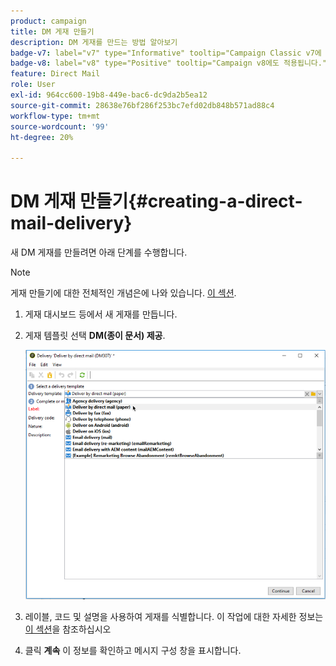 ```yaml
---
product: campaign
title: DM 게재 만들기
description: DM 게재를 만드는 방법 알아보기
badge-v7: label="v7" type="Informative" tooltip="Campaign Classic v7에 적용"
badge-v8: label="v8" type="Positive" tooltip="Campaign v8에도 적용됩니다."
feature: Direct Mail
role: User
exl-id: 964cc600-19b8-449e-bac6-dc9da2b5ea12
source-git-commit: 28638e76bf286f253bc7efd02db848b571ad88c4
workflow-type: tm+mt
source-wordcount: '99'
ht-degree: 20%

---
```


# DM 게재 만들기{#creating-a-direct-mail-delivery}

새 DM 게재를 만들려면 아래 단계를 수행합니다.

>[!NOTE]
>
>게재 만들기에 대한 전체적인 개념은에 나와 있습니다. [이 섹션](steps-about-delivery-creation-steps.md).

1. 게재 대시보드 등에서 새 게재를 만듭니다.
1. 게재 템플릿 선택 **DM(종이 문서) 제공**.

   ![](assets/direct_mail.png)

1. 레이블, 코드 및 설명을 사용하여 게재를 식별합니다. 이 작업에 대한 자세한 정보는 [이 섹션](steps-create-and-identify-the-delivery.md#identifying-the-delivery)을 참조하십시오
1. 클릭 **계속** 이 정보를 확인하고 메시지 구성 창을 표시합니다.
